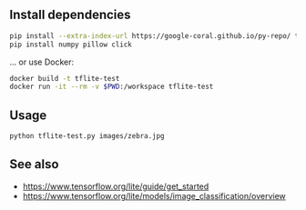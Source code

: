 ## Install dependencies
```sh
pip install --extra-index-url https://google-coral.github.io/py-repo/ tflite_runtime
pip install numpy pillow click
```

... or use Docker:
```sh
docker build -t tflite-test
docker run -it --rm -v $PWD:/workspace tflite-test
```

## Usage
```sh
python tflite-test.py images/zebra.jpg
```

## See also
- https://www.tensorflow.org/lite/guide/get_started
- https://www.tensorflow.org/lite/models/image_classification/overview
